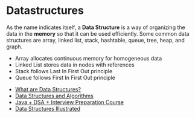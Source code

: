 # Datastructures

As the name indicates itself, a **Data Structure** is a way of organizing the data in the **memory** so that it can be used efficiently. Some common data structures are array, linked list, stack, hashtable, queue, tree, heap, and graph.

* Array allocates continuous memory for homogeneous data
* Linked List stores data in nodes with references
* Stack follows Last In First Out principle
* Queue follows First In First Out principle

- [What are Data Structures?](https://www.geeksforgeeks.org/data-structures)
- [ Data Structures and Algorithms](https://www.javatpoint.com/data-structure-tutorial)
- [Java + DSA + Interview Preparation Course](https://youtube.com/playlist?list=PL9gnSGHSqcnr_DxHsP7AW9ftq0AtAyYqJ)
- [Data Structures Illustrated](https://www.youtube.com/watch?v=9rhT3P1MDHk&list=PLkZYeFmDuaN2-KUIv-mvbjfKszIGJ4FaY)
